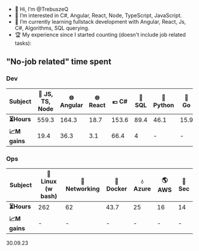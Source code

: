 - 👋 Hi, I’m @TrebuszeQ
- 👀 I’m interested in C#, Angular, React, Node, TypeScript, JavaScript.
- 🌱 I’m currently learning fullstack development with Angular, React, Js, C#, Algorithms, SQL querying.
- 🏆 My experience since I started counting (doesn't include job related tasks):

<h2>"No-job related" time spent</h2>
<h3>Dev</h3>
<table class="darkTable">
<thead>
  <tr>
    <th>Subject</th>
    <th>🌱 JS, TS, Node</th>
    <th>🌐 Angular</th>
    <th>🌐 React</th>
    <th>💶 C#</th>
    <th>📓 SQL</th>
    <th>🐍 Python</th>
    <th>🐹 Go</th>
    <th>🌋 Java</th>
    <th>:snowflake: C++</th>
  </tr>
</thead>
<tbody>
  <tr>
    <td><strong>⏳Hours</strong></td>
    <td>559.3</td>
    <td>164.3</td>
    <td>18.7</td>
    <td>153.6</td>
    <td>89.4</td>
    <td>46.1</td>
    <td>15.9 </td>
    <td>14.5</td>
    <td>6.7</td>
  </tr>
  <tr>
    <td><strong>📈M gains</strong></td>
    <td>19.4</td>
    <td>36.3</td>
    <td>3.1</td>
    <td>66.4</td>
    <td>4</td>
    <td>-</td>
    <td>-</td>
    <td>-</td>
    <td>6.7</td>
  </tr>
</tbody>
</table>
<h3>Ops</h3>
<table class="darkTable">
<thead>
  <tr>
    <th>Subject</th>
    <th>🐧 Linux (w bash)</th>
    <th>🌉 Networking</th>
    <th>🐳 Docker</th>
    <th>💧 Azure</th>
    <th>🌎 AWS</th>
    <th>🚓 Sec</th>
</thead>
<tbody>
  <tr>
    <td><strong>⏳Hours </strong></td>
    <td>262</td>
    <td>62</td>
    <td>43.7</td>
    <td>25</td>
    <td>16</td>
    <td>14</td>
  </tr>
  <tr>
    <td><strong>📈M gains </strong></td>
    <td>-</td>
    <td>-</td>
    <td>-</td>
    <td>-</td>
    <td>-</td>
    <td>-</td>
  </tr>
</tbody>
</table>
30.09.23

<!---
TrebuszeQ/TrebuszeQ is a ✨ special ✨ repository because its `README.md` (this file) appears on your GitHub profile.
You can click the Preview link to take a look at your changes.
- 💞️ I’m looking to collaborate on ...
- 📫 How to reach me ...
--->
